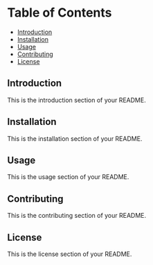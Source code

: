 # Table of Contents

- [Introduction](#introduction)
- [Installation](#installation)
- [Usage](#usage)
- [Contributing](#contributing)
- [License](#license)

## Introduction <a name="introduction"></a>

This is the introduction section of your README.

## Installation <a name="installation"></a>

This is the installation section of your README.

## Usage <a name="usage"></a>

This is the usage section of your README.

## Contributing <a name="contributing"></a>

This is the contributing section of your README.

## License <a name="license"></a>

This is the license section of your README.
